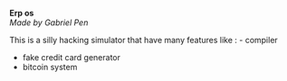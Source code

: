 **Erp os**              
*Made by Gabriel Pen*

This is a silly hacking simulator that have many features like : - compiler
- fake credit card generator
- bitcoin system
